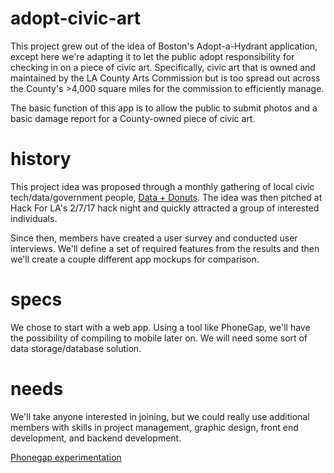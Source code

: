 # adopt-civic-art

This project grew out of the idea of Boston's Adopt-a-Hydrant application, except here we're adapting it to let the public adopt responsibility for checking in on a piece of civic art.  Specifically, civic art that is owned and maintained by the LA County Arts Commission but is too spread out across the County's >4,000 square miles for the commission to efficiently manage.

The basic function of this app is to allow the public to submit photos and a basic damage report for a County-owned piece of civic art.

# history

This project idea was proposed through a monthly gathering of local civic tech/data/government people, [Data + Donuts](http://datadonuts.la).  The idea was then pitched at Hack For LA's 2/7/17 hack night and quickly attracted a group of interested individuals.

Since then, members have created a user survey and conducted user interviews.  We'll define a set of required features from the results and then we'll create a couple different app mockups for comparison.

# specs

We chose to start with a web app.  Using a tool like PhoneGap, we'll have the possibility of compiling to mobile later on.  We will need some sort of data storage/database solution.

# needs

We'll take anyone interested in joining, but we could really use additional members with skills in project management, graphic design, front end development, and backend development.

[Phonegap experimentation](https://github.com/oumsofiane1/adoptartpiece)
